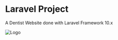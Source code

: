 
# Laravel Project

A Dentist Website done with Laravel Framework 10.x


![Logo](https://i.imgur.com/N1B4bER.png)



